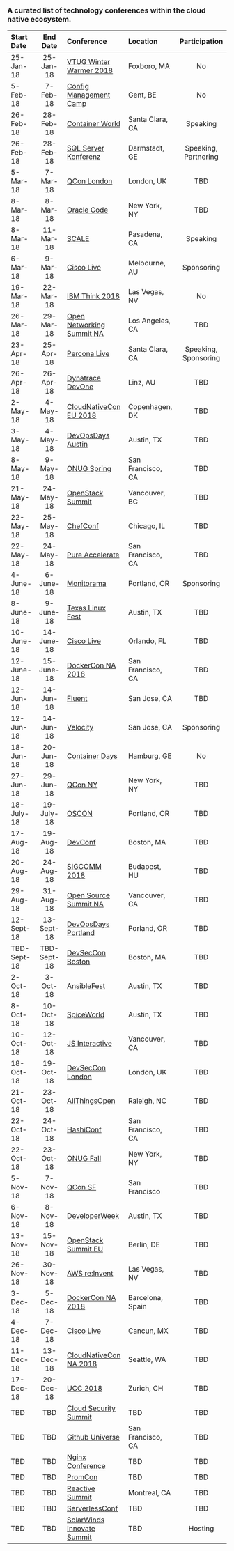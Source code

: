 ### A curated list of technology conferences within the cloud native ecosystem.
| Start Date | End Date | Conference | Location | Participation |
| :--- | :---: | :--- | :--- | :---: |
|	25-Jan-18	|	25-Jan-18	|	[VTUG Winter Warmer 2018](http://events.vtug.com)	|	Foxboro, MA	|	No	|
| 5-Feb-18 | 7-Feb-18 | [Config Management Camp](http://cfgmgmtcamp.eu) | Gent, BE | No |
|	26-Feb-18	|	28-Feb-18	|	[Container World](https://tmt.knect365.com/container-world/)	|	Santa Clara, CA	|	Speaking	|
|	26-Feb-18	|	28-Feb-18	|	[SQL Server Konferenz](https://sqlkonferenz.de)	|	Darmstadt, GE	|	Speaking, Partnering	|
|	5-Mar-18	|	7-Mar-18	|	[QCon London](https://qconlondon.com)	|	London, UK	|	TBD	|
|	8-Mar-18	|	8-Mar-18	|	[Oracle Code](https://developer.oracle.com/code)	|	New York, NY	|	TBD	|
|	8-Mar-18	|	11-Mar-18	|	[SCALE](http://www.socallinuxexpo.org)	|	Pasadena, CA	|	Speaking	|
|	6-Mar-18	|	9-Mar-18	|	[Cisco Live](https://www.ciscolive.com/anz/)	|	Melbourne, AU	|	Sponsoring	|
|	19-Mar-18	|	22-Mar-18 |	[IBM Think 2018](https://www.ibm.com/events/think)	|	Las Vegas, NV	|	No	|
|	26-Mar-18	|	29-Mar-18	|	[Open Networking Summit NA](https://events.linuxfoundation.org/events/open-networking-summit-north-america-2018)	|	Los Angeles, CA	|	TBD	|
|	23-Apr-18	|	25-Apr-18	|	[Percona Live](https://www.percona.com/live/18/)	|	Santa Clara, CA	|	Speaking, Sponsoring	|
|	26-Apr-18	|	26-Apr-18	|	[Dynatrace DevOne](https://devone.at)	|	Linz, AU	|	TBD	|
|	2-May-18	|	4-May-18	|	[CloudNativeCon EU 2018](https://events.linuxfoundation.org/events/kubecon-cloudnativecon-europe-2018)	|	Copenhagen, DK	|	TBD	|
|	3-May-18	|	4-May-18	|	[DevOpsDays Austin](http://www.devopsdaysaustin.com)	|	Austin, TX	|	TBD	|
|	8-May-18	|	9-May-18	|	[ONUG Spring](https://www.onug.net/onug-spring-2018/)	|	San Francisco, CA	|	TBD	|
|	21-May-18	|	24-May-18	|	[OpenStack Summit](https://www.openstack.org/summit/vancouver-2018/)	|	Vancouver, BC	|	TBD	|
|	22-May-18	|	25-May-18	|	[ChefConf](https://chefconf.chef.io) 	|	Chicago, IL	|	TBD	|
|	22-May-18	|	24-May-18	|	[Pure Accelerate](https://www.purestorage.com/events/accelerate-2018.html)	|	San Francisco, CA	|	TBD	|
|	4-June-18	|	6-June-18	|	[Monitorama](http://monitorama.com)	|	Portland, OR	|	Sponsoring	|
|	8-June-18	|	9-June-18	|	[Texas Linux Fest](http://texaslinuxfest.org)	|	Austin, TX	|	TBD	|
|	10-June-18	|	14-June-18	|	[Cisco Live](https://www.ciscolive.com/us/)	|	Orlando, FL	|	TBD	|
|	12-June-18	|	15-June-18	|	[DockerCon NA 2018](https://2018.dockercon.com)	|	San Francisco, CA	|	TBD	|
|	12-Jun-18	|	14-Jun-18	|	[Fluent](https://conferences.oreilly.com/fluent/fl-ca)	|	San Jose, CA	|	TBD	|
|	12-Jun-18	|	14-Jun-18	|	[Velocity](https://conferences.oreilly.com/velocity/vl-ca)	|	San Jose, CA	|	Sponsoring	|
|	18-Jun-18	|	20-Jun-18	|	[Container Days](https://containerdays.io)	|	Hamburg, GE	| No	|
|	27-Jun-18	|	29-Jun-18	|	[QCon NY](https://qconnewyork.com)	|	New York, NY	|	TBD	|
|	18-July-18	|	19-July-18	|	[OSCON](https://conferences.oreilly.com/oscon/oscon-tx)	| Portland, OR	|	TBD	|
|	17-Aug-18	|	19-Aug-18	|	[DevConf](https://devconf.cz)	|	Boston, MA	|	TBD	|
|	20-Aug-18	|	24-Aug-18	|	[SIGCOMM 2018](http://conferences.sigcomm.org/sigcomm/2018/)	|	Budapest, HU	|	TBD	|
|	29-Aug-18	|	31-Aug-18	|	[Open Source Summit NA](http://events.linuxfoundation.org/events/open-source-summit-north-america)	|	Vancouver, CA	|	TBD	|
| 12-Sept-18 | 13-Sept-18 | [DevOpsDays Portland](https://www.devopsdays.org/events/2018-portland/welcome/) | Porland, OR | TBD |
|	TBD-Sept-18	|	TBD-Sept-18	|	[DevSecCon Boston](http://www.devseccon.com/boston-2018)	|	Boston, MA	|	TBD	|
|	2-Oct-18	|	3-Oct-18	|	[AnsibleFest](https://www.ansible.com/ansiblefest)	|	Austin, TX	|	TBD	|
|	8-Oct-18	|	10-Oct-18	|	[SpiceWorld](https://www.spiceworks.com/spiceworld/)	|	Austin, TX	|	TBD	|
|	10-Oct-18	|	12-Oct-18	|	[JS Interactive](https://events.linuxfoundation.org/events/js-interactive-2018)	|	Vancouver, CA	|	TBD	|
|	18-Oct-18	|	19-Oct-18	|	[DevSecCon London](http://www.devseccon.com/london-2018)	|	London, UK	|	TBD	|
|	21-Oct-18	|	23-Oct-18	|	[AllThingsOpen](https://allthingsopen.org)	|	Raleigh, NC	|	TBD	|
|	22-Oct-18	|	24-Oct-18	|	[HashiConf](https://www.hashiconf.com)	|	San Francisco, CA	|	TBD	|
|	22-Oct-18	|	23-Oct-18	|	[ONUG Fall](https://onug.net)	|	New York, NY	|	TBD	|
|	5-Nov-18	|	7-Nov-18	|	[QCon SF](https://qconsf.com)	|	San Francisco	|	TBD	|
| 6-Nov-18 | 8-Nov-18 | [DeveloperWeek](http://www.developerweek.com/Austin/) | Austin, TX | TBD |
|	13-Nov-18	|	15-Nov-18	|	[OpenStack Summit EU](https://www.openstack.org/summit/berlin-2018/)	|	Berlin, DE	|	TBD	|
|	26-Nov-18	|	30-Nov-18	|	[AWS re:Invent](https://reinvent.awsevents.com)	|	Las Vegas, NV	|	TBD	|
|	3-Dec-18	|	5-Dec-18	|	[DockerCon NA 2018](https://2018.dockercon.com)	|	Barcelona, Spain	|	TBD	|
|	4-Dec-18	|	7-Dec-18	|	[Cisco Live](https://www.ciscolive.com/latam/)	|	Cancun, MX	|	TBD	|
|	11-Dec-18	|	13-Dec-18	|	[CloudNativeCon NA 2018](http://events.linuxfoundation.org/events/cloudnativecon-and-kubecon-north-america)	|	Seattle, WA	|	TBD	|
|	17-Dec-18	|	20-Dec-18	|	[UCC 2018](http://ucc-conference.org)	|	Zurich, CH	|	TBD	|
|	TBD	|	TBD	|	[Cloud Security Summit](https://tmt.knect365.com/cloud-security-summit/)	|	TBD	|	TBD	|
|	TBD	|	TBD	|	[Github Universe](http://githubuniverse.com)	|	San Francisco, CA	|	TBD	|
|	TBD	|	TBD	|	[Nginx Conference](https://www.nginx.com/nginxconf/)	|	TBD	|	TBD	|
| TBD | TBD | [PromCon](https://promcon.io) | TBD | TBD |
| TBD	| TBD	|	[Reactive Summit](http://www.reactivesummit.org)	|	Montreal, CA	|	TBD	|
|	TBD	|	TBD	|	[ServerlessConf](https://serverlessconf.io/)	|	TBD	|	TBD	|
|	TBD	|	TBD	|	[SolarWinds Innovate Summit](http://innovate.solarwinds.io)	| TBD	|	Hosting	|
